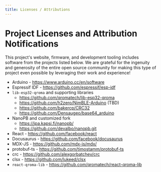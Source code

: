 ```yaml
---
title: Licenses / Attributions
---
```


# Project Licenses and Attribution Notifications

This project's website, firmware, and development tooling includes software from the projects listed below. We are grateful for the ingenuity and generosity of the entire open source community for making this type of project even possible by leveraging their work and experience!
* Arduino - https://www.arduino.cc/en/software
* Espressif IDF - https://github.com/espressif/esp-idf
* `lib-esp32-qroma` and supporting libraries
  * https://github.com/qromatech/lib-esp32-qroma
  * https://github.com/h2zero/NimBLE-Arduino (TBD)
  * https://github.com/bakercp/CRC32
  * https://github.com/Densaugeo/base64_arduino
* NanoPB and customized fork
  * https://jpa.kapsi.fi/nanopb/
  * https://github.com/devalbo/nanopb.git
* React - https://github.com/facebook/react
* Docusaurus - https://github.com/facebook/docusaurus
* MDX-JS -  https://github.com/mdx-js/mdx/
* protobuf-ts - https://github.com/timostamm/protobuf-ts
* crc - https://github.com/alexgorbatchev/crc
* clsx - https://github.com/lukeed/clsx
* `react-qroma-lib` - https://github.com/qromatech/react-qroma-lib